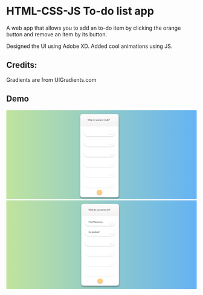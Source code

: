 # HTML-CSS-JS To-do list app

A web app that allows you to add an to-do item by clicking the orange button and remove an item by its button.

Designed the UI using Adobe XD. Added cool animations using JS.

## Credits:

Gradients are from UIGradients.com

## Demo
![ui](https://github.com/hzy86/App-Practice/blob/master/to-do-app/my%20to-do%20app.png)
![App with input](https://github.com/hzy86/App-Practice/blob/master/to-do-app/app-with-content.png)
